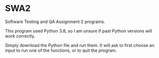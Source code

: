 # SWA2
Software Testing and QA Assignment 2 programs.

This program used Python 3.8, so I am unsure if past Python versions will work correctly.

Simply download the Python file and run them. It will ask to first choose an input to run one of the functions, or to quit the program.
